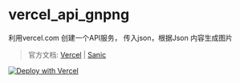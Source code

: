 # vercel_api_gnpng
 利用vercel.com 创建一个API服务， 传入json，根据Json 内容生成图片
> 官方文档:  [Vercel](https://vercel.com/docs/functions/runtimes/python#asynchronous-server-gateway-interface) | [Sanic](https://sanic.dev/en)

[![Deploy with Vercel](https://vercel.com/button)](https://vercel.com/import/project?template=https://github.com/JogFeelingVI/vercel_api_gnpng)
